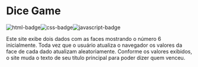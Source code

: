 # Dice Game

<div style="display: flex; flex-direction: row;">
  <img alt="html-badge" src="https://img.shields.io/badge/HTML5-E34F26?style=for-the-badge&logo=html5&logoColor=white">
  <img alt="css-badge" src="https://img.shields.io/badge/CSS3-1572B6?style=for-the-badge&logo=css3&logoColor=white">
  <img alt="javascript-badge" src="https://img.shields.io/badge/JavaScript-F7DF1E?style=for-the-badge&logo=javascript&logoColor=black">
</div>

Este site exibe dois dados com as faces mostrando o número 6 inicialmente. Toda vez que o usuário atualiza o navegador os valores da face de cada dado atualizam aleatoriamente. Conforme os valores exibidos, o site muda o texto de seu título principal para poder dizer quem venceu.
